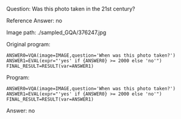 Question: Was this photo taken in the 21st century?

Reference Answer: no

Image path: ./sampled_GQA/376247.jpg

Original program:

```
ANSWER0=VQA(image=IMAGE,question='When was this photo taken?')
ANSWER1=EVAL(expr="'yes' if {ANSWER0} >= 2000 else 'no'")
FINAL_RESULT=RESULT(var=ANSWER1)
```
Program:

```
ANSWER0=VQA(image=IMAGE,question='When was this photo taken?')
ANSWER1=EVAL(expr="'yes' if {ANSWER0} >= 2000 else 'no'")
FINAL_RESULT=RESULT(var=ANSWER1)
```
Answer: no

